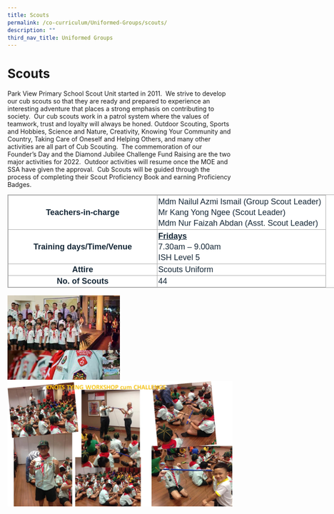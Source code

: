 ```yaml
---
title: Scouts
permalink: /co-curriculum/Uniformed-Groups/scouts/
description: ""
third_nav_title: Uniformed Groups
---
```

# **Scouts**



Park View Primary School Scout Unit started in 2011.  We strive to develop our cub scouts so that they are ready and prepared to experience an interesting adventure that places a strong emphasis on contributing to society.  Our cub scouts work in a patrol system where the values of teamwork, trust and loyalty will always be honed. Outdoor Scouting, Sports and Hobbies, Science and Nature, Creativity, Knowing Your Community and Country, Taking Care of Oneself and Helping Others, and many other activities are all part of Cub Scouting.  The commemoration of our Founder’s Day and the Diamond Jubilee Challenge Fund Raising are the two major activities for 2022.  Outdoor activities will resume once the MOE and SSA have given the approval.  Cub Scouts will be guided through the process of completing their Scout Proficiency Book and earning Proficiency Badges.



<table class="iveo_table ives_tab_simple3 ive_eobj_center" style="margin: auto; outline: 0px; padding: 0px; border-collapse: collapse; clear: both; border: 1px solid rgb(170, 170, 170); color: rgb(22, 40, 55); font-family: Catamaran, sans-serif; font-size: 18px; font-style: normal; font-variant-ligatures: normal; font-variant-caps: normal; font-weight: 400; letter-spacing: normal; orphans: 2; text-align: left; text-transform: none; white-space: normal; widows: 2; word-spacing: 0px; -webkit-text-stroke-width: 0px; background-color: rgb(255, 255, 255); text-decoration-thickness: initial; text-decoration-style: initial; text-decoration-color: initial; width: 830px;"><tbody style="margin: 0px; outline: 0px; padding: 0px;"><tr style="margin: 0px; outline: 0px; padding: 0px;"><td width="46%" style="margin: 0px; outline: 0px; padding: 2px; text-align: center; border: 1px solid rgb(170, 170, 170);"><strong style="margin: 0px; outline: 0px; padding: 0px;">Teachers-in-charge</strong><br style="margin: 0px; outline: 0px; padding: 0px;"></td><td width="52%" style="margin: 0px; outline: 0px; padding: 2px; text-align: center; border: 1px solid rgb(170, 170, 170);"><div style="margin: 0px; outline: 0px; padding: 0px; line-height: 24px !important; color: rgb(22, 40, 55); font-family: Catamaran, sans-serif; font-size: 18px; font-weight: 400; text-align: left;"><span style="margin: 0px; outline: 0px; padding: 0px; background-color: initial;"></span></div><div style="margin: 0px; outline: 0px; padding: 0px; line-height: 24px !important; color: rgb(22, 40, 55); font-family: Catamaran, sans-serif; font-size: 18px; font-weight: 400; text-align: left;"><span style="margin: 0px; outline: 0px; padding: 0px; text-align: center; background-color: initial;">Mdm Nailul Azmi Ismail (Group Scout Leader)</span></div><div style="margin: 0px; outline: 0px; padding: 0px; line-height: 24px !important; color: rgb(22, 40, 55); font-family: Catamaran, sans-serif; font-size: 18px; font-weight: 400; text-align: left;"><span style="margin: 0px; outline: 0px; padding: 0px; background-color: initial;"></span></div><div style="margin: 0px; outline: 0px; padding: 0px; line-height: 24px !important; color: rgb(22, 40, 55); font-family: Catamaran, sans-serif; font-size: 18px; font-weight: 400; text-align: left;"><span style="margin: 0px; outline: 0px; padding: 0px; text-align: center; background-color: initial;">Mr Kang Yong Ngee (Scout Leader)</span></div><div style="margin: 0px; outline: 0px; padding: 0px; line-height: 24px !important; color: rgb(22, 40, 55); font-family: Catamaran, sans-serif; font-size: 18px; font-weight: 400; text-align: left;"><span style="margin: 0px; outline: 0px; padding: 0px; text-align: center; background-color: initial;"></span><span style="margin: 0px; outline: 0px; padding: 0px; text-align: center; background-color: initial;">Mdm Nur Faizah Abdan (Asst. Scout Leader)</span></div></td></tr><tr style="margin: 0px; outline: 0px; padding: 0px;"><td width="46%" style="margin: 0px; outline: 0px; padding: 2px; text-align: center; border: 1px solid rgb(170, 170, 170);"><strong style="margin: 0px; outline: 0px; padding: 0px;">Training days/Time/Venue</strong><br style="margin: 0px; outline: 0px; padding: 0px;"></td><td width="52%" style="margin: 0px; outline: 0px; padding: 2px; text-align: center; border: 1px solid rgb(170, 170, 170);"><div style="margin: 0px; outline: 0px; padding: 0px; line-height: 24px !important; color: rgb(22, 40, 55); font-family: Catamaran, sans-serif; font-size: 18px; font-weight: 400; text-align: left;"><strong style="margin: 0px; outline: 0px; padding: 0px; background-color: initial;"><u style="margin: 0px; outline: 0px; padding: 0px;">Fridays</u></strong></div><div style="margin: 0px; outline: 0px; padding: 0px; line-height: 24px !important; color: rgb(22, 40, 55); font-family: Catamaran, sans-serif; font-size: 18px; font-weight: 400; text-align: left;"><span style="margin: 0px; outline: 0px; padding: 0px; background-color: initial;">7.30am – 9.00am</span></div><div style="margin: 0px; outline: 0px; padding: 0px; line-height: 24px !important; color: rgb(22, 40, 55); font-family: Catamaran, sans-serif; font-size: 18px; font-weight: 400; text-align: left;"><span style="margin: 0px; outline: 0px; padding: 0px; background-color: initial;">ISH Level 5</span></div></td></tr><tr style="margin: 0px; outline: 0px; padding: 0px;"><td width="46%" style="margin: 0px; outline: 0px; padding: 2px; text-align: center; border: 1px solid rgb(170, 170, 170);"><strong style="margin: 0px; outline: 0px; padding: 0px;">Attire</strong><br style="margin: 0px; outline: 0px; padding: 0px;"></td><td width="52%" style="margin: 0px; outline: 0px; padding: 2px; text-align: left; border: 1px solid rgb(170, 170, 170);">Scouts Uniform<br style="margin: 0px; outline: 0px; padding: 0px;"></td></tr><tr style="margin: 0px; outline: 0px; padding: 0px;"><td width="46%" style="margin: 0px; outline: 0px; padding: 2px; text-align: center; border: 1px solid rgb(170, 170, 170);"><strong style="margin: 0px; outline: 0px; padding: 0px;">No. of Scouts</strong><br style="margin: 0px; outline: 0px; padding: 0px;"></td><td width="52%" style="margin: 0px; outline: 0px; padding: 2px; text-align: left; border: 1px solid rgb(170, 170, 170);">44</td></tr></tbody></table>
<br>
<img src="/images/Scouts0.jpg" style="width:50%">


<img src="/images/Scout_02.jpg">
